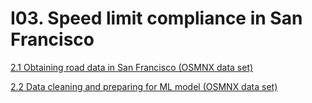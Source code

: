 # I03. Speed limit compliance in San Francisco


[ 2.1 Obtaining road data in San Francisco (OSMNX data set)](2.Data&#32;processing.ipynb#2.1_obtaining_road_data_in_san_francisco_(osmnx_data_set))

[ 2.2 Data cleaning and preparing for ML model (OSMNX data set)](2.Data&#32;processing.ipynb#2.2_data_cleaning_and_preparing_for_ML_model_(osmnx_data_set))



